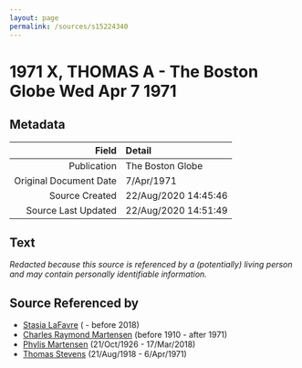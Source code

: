 ```yaml
---
layout: page
permalink: /sources/s15224340
---
```


# 1971 X, THOMAS A - The Boston Globe Wed Apr 7 1971

## Metadata
Field | Detail
---:|:---
Publication | The Boston Globe
Original Document Date | 7/Apr/1971
Source Created | 22/Aug/2020 14:45:46
Source Last Updated | 22/Aug/2020 14:51:49

## Text

_Redacted because this source is referenced by a (potentially) living person and may contain personally identifiable information._

## Source Referenced by

* [Stasia LaFavre](../people/@16839684@-stasia-lafavre-b-d2018.md) ( - before 2018)
* [Charles Raymond Martensen](../people/@83409318@-charles-raymond-martensen-b1910-d1971.md) (before 1910 - after 1971)
* [Phylis Martensen](../people/@56344636@-phylis-martensen-b1926-10-21-d2018-3-17.md) (21/Oct/1926 - 17/Mar/2018)
* [Thomas Stevens](../people/@21623356@-thomas-stevens-b1918-8-21-d1971-4-6.md) (21/Aug/1918 - 6/Apr/1971)
